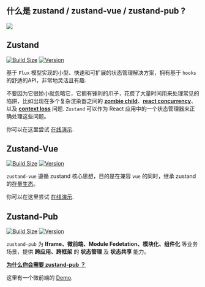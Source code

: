 ## 什么是 zustand / zustand-vue / zustand-pub ?

![](https://awesomedevin.github.io/zustand-vue/assets/images/bear-f448c151246d1627cb145f977d7645ed.jpeg)

## Zustand[](#zustand "标题的直接链接")

[![Build Size](https://img.shields.io/bundlephobia/minzip/zustand?label=bundle%20size)](https://bundlephobia.com/result?p=zustand) [![Version](https://img.shields.io/npm/v/zustand?style=flat)](https://www.npmjs.com/package/zustand)

基于 `Flux` 模型实现的小型、快速和可扩展的状态管理解决方案，拥有基于 `hooks` 的舒适的API，非常地灵活且有趣.

不要因为它很娇小就忽略它，它拥有锋利的爪子，花费了大量时间用来处理常见的陷阱，比如出现在多个复杂渲染器之间的 **[zombie child](https://react-redux.js.org/api/hooks#stale-props-and-zombie-children)**、**[react concurrency](https://github.com/bvaughn/rfcs/blob/useMutableSource/text/0000-use-mutable-source.md)**、以及 **[context loss](https://github.com/facebook/react/issues/13332)** 问题. `Zustand` 可以作为 React 应用中的一个状态管理器来正确处理这些问题。

你可以在这里尝试 [在线演示](https://codesandbox.io/s/github/pmndrs/zustand/tree/main/examples/demo).

## Zustand-Vue[](#zustand-vue "标题的直接链接")

[![Build Size](https://img.shields.io/bundlephobia/minzip/zustand-vue?label=bundle%20size)](https://bundlephobia.com/result?p=zustand-vue) [![Version](https://img.shields.io/npm/v/zustand-vue?style=flat)](https://www.npmjs.com/package/zustand-vue)

`zustand-vue` 遵循 zustand 核心思想，目的是在兼容 `vue` 的同时，继承 zustand 的[存量生态](https://github.com/pmndrs/zustand/blob/main/docs/integrations/third-party-libraries.md)。

你可以在这里尝试 [在线演示](https://codesandbox.io/s/sleepy-feynman-fwqhoe?file=/src/components/Action.vue).

## Zustand-Pub[](#zustand-pub "标题的直接链接")

[![Build Size](https://img.shields.io/bundlephobia/minzip/zustand-pub?label=bundle%20size)](https://bundlephobia.com/result?p=zustand-pub) [![Version](https://img.shields.io/npm/v/zustand-pub?style=flat)](https://www.npmjs.com/package/zustand-pub)

`zustand-pub` 为 **Iframe、微前端、Module Fedetation、模块化、组件化** 等业务场景，提供 **跨应用、跨框架** 的 **状态管理** 及 **状态共享** 能力。

[**为什么你会需要 zustand-pub ？**](https://awesomedevin.github.io/zustand-vue/docs/introduce/start/zustand-pub#%E4%B8%BA%E4%BB%80%E4%B9%88%E6%88%91%E9%9C%80%E8%A6%81-zustand-pub-)

这里有一个微前端的 [Demo](https://github.com/AwesomeDevin/zustand-pub/tree/main/demo/micro-frontend).